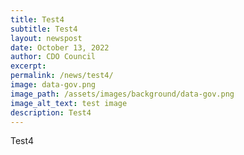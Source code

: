 ```yaml
---
title: Test4
subtitle: Test4
layout: newspost
date: October 13, 2022
author: CDO Council
excerpt: 
permalink: /news/test4/
image: data-gov.png
image_path: /assets/images/background/data-gov.png
image_alt_text: test image
description: Test4 
---
```

Test4